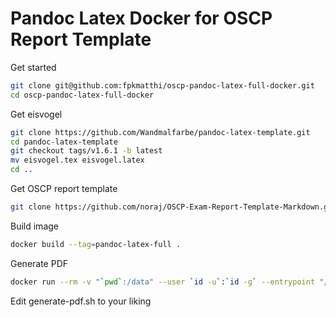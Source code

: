 # Pandoc Latex Docker for OSCP Report Template

Get started

```Bash
git clone git@github.com:fpkmatthi/oscp-pandoc-latex-full-docker.git
cd oscp-pandoc-latex-full-docker
```

Get eisvogel

```Bash
git clone https://github.com/Wandmalfarbe/pandoc-latex-template.git
cd pandoc-latex-template
git checkout tags/v1.6.1 -b latest
mv eisvogel.tex eisvogel.latex
cd ..
```

Get OSCP report template

```Bash
git clone https://github.com/noraj/OSCP-Exam-Report-Template-Markdown.git
```

Build image

```Bash
docker build --tag=pandoc-latex-full .
```

Generate PDF

```Bash
docker run --rm -v "`pwd`:/data" --user `id -u`:`id -g` --entrypoint "/data/generate-pdf.sh" pandoc-latex-full
```

Edit generate-pdf.sh to your liking
